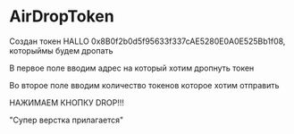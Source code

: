 # AirDropToken

Создан токен HALLO 0x8B0f2b0d5f95633f337cAE5280E0A0E525Bb1f08, которыймы будем дропать

В первое поле вводим адрес на который хотим дропнуть токен

Во второе поле вводим количество токенов которое хотим отправить

НАЖИМАЕМ КНОПКУ DROP!!!

"Супер верстка прилагается"
